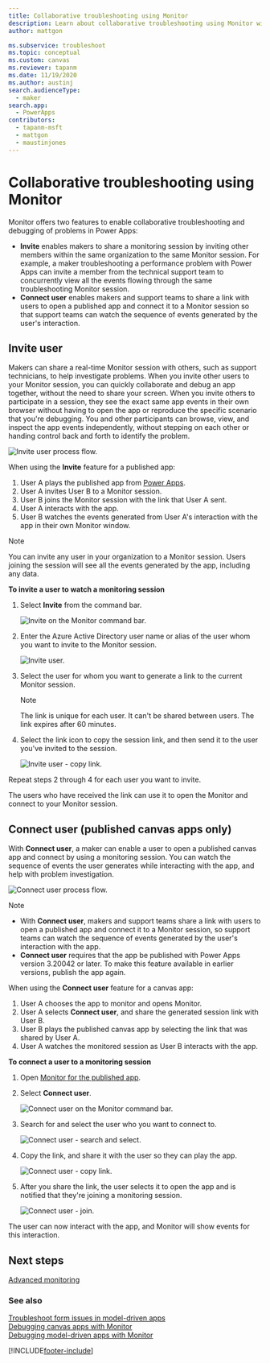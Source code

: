 ```yaml
---
title: Collaborative troubleshooting using Monitor
description: Learn about collaborative troubleshooting using Monitor with features such as inviting a user or connecting a user to Monitor.
author: mattgon

ms.subservice: troubleshoot
ms.topic: conceptual
ms.custom: canvas
ms.reviewer: tapanm
ms.date: 11/19/2020
ms.author: austinj
search.audienceType: 
  - maker
search.app: 
  - PowerApps
contributors:
  - tapanm-msft
  - mattgon
  - maustinjones
---
```


# Collaborative troubleshooting using Monitor

Monitor offers two features to enable collaborative troubleshooting and debugging of problems in Power Apps:

- **Invite** enables makers to share a monitoring session by inviting other members within the same organization to the same Monitor session. For example, a maker troubleshooting a performance problem with Power Apps can invite a member from the technical support team to concurrently view all the events flowing through the same troubleshooting Monitor session.
- **Connect user** enables makers and support teams to share a link with users to open a published app and connect it to a Monitor session so that support teams can watch the sequence of events generated by the user's interaction.

## Invite user

Makers can share a real-time Monitor session with others, such as support technicians, to help investigate problems. When you invite other users to your Monitor session, you can quickly collaborate and debug an app together, without the need to share your screen. When you invite others to participate in a session, they see the exact same app events in their own browser without having to open the app or reproduce the specific scenario that you're debugging. You and other participants can browse, view, and inspect the app events independently, without stepping on each other or handing control back and forth to identify the problem.

![Invite user process flow.](media/monitor/invite-user-flow.png "Invite user process flow")

When using the **Invite** feature for a published app:

1. User A plays the published app from [Power Apps](https://make.powerapps.com).
1. User A invites User B to a Monitor session.
1. User B joins the Monitor session with the link that User A sent.
1. User A interacts with the app.
1. User B watches the events generated from User A's interaction with the app in their own Monitor window.

> [!NOTE]
> You can invite any user in your organization to a Monitor session.
Users joining the session will see all the events generated by the app,
including any data.
<!--markdownlint-disable MD036-->
**To invite a user to watch a monitoring session**

1. Select **Invite** from the command bar.

    ![Invite on the Monitor command bar.](media/monitor/invite.png "Invite on the Monitor command bar")

1. Enter the Azure Active Directory user name or alias of the user whom you want
    to invite to the Monitor session.

    ![Invite user.](media/monitor/invite-user-search.png "Invite user")

1. Select the user for whom you want to generate a link to the current Monitor session.

    > [!NOTE]
    > The link is unique for each user. It can't be shared between users. The link expires after 60 minutes.

1. Select the link icon to copy the session link, and then send it to the user you've invited to the session.

    ![Invite user - copy link.](media/monitor/invite-user-link-copy.png "Invite user - copy link")

Repeat steps 2 through 4 for each user you want to invite.

The users who have received the link can use it to open the Monitor and connect to your Monitor
session.

## Connect user (published canvas apps only)

With **Connect user**, a maker can enable a user to open a published canvas app and connect by using a monitoring session. You can watch the sequence of events the user generates while interacting with the app, and help with problem investigation.

![Connect user process flow.](media/monitor/connect-user.png "Connect user process flow")

> [!NOTE]
> - With **Connect user**, makers and support teams share a link with users to open a published app and connect it to a Monitor session, so support teams can watch the sequence of events generated by the user's interaction with the app.
> - **Connect user** requires that the app be published with Power Apps version 3.20042 or later. To make this feature available in earlier versions, publish the app again.

When using the **Connect user** feature for a canvas app:

1. User A chooses the app to monitor and opens Monitor.
1. User A selects **Connect user**, and share the generated session link with User B.
1. User B plays the published canvas app by selecting the link that was shared by User A.
1. User A watches the monitored session as User B interacts with the app.

**To connect a user to a monitoring session**

1. Open [Monitor for the published app](monitor-canvasapps.md#open-monitor-for-published-app).

1. Select **Connect user**.

    ![Connect user on the Monitor command bar.](media/monitor/connect-user-monitor.png "Connect user on the Monitor command bar")

1. Search for and select the user who you want to connect to.

    ![Connect user - search and select.](media/monitor/connect-user-link.png "Connect user - search and select")

1. Copy the link, and share it with the user so they can play the app.

    ![Connect user - copy link.](media/monitor/copy-connect-user-link.png "Connect user - copy link")

1. After you share the link, the user selects it to open the app and is notified that they're joining a monitoring session.

    ![Connect user - join.](media/monitor/user-join.png "Connect user - join")

The user can now interact with the app, and Monitor will show events for this interaction.

## Next steps

[Advanced monitoring](monitor-advanced.md)

### See also

[Troubleshoot form issues in model-driven apps](/powerapps/developer/model-driven-apps/troubleshoot-forms)  
[Debugging canvas apps with Monitor](monitor-canvasapps.md)  
[Debugging model-driven apps with Monitor](monitor-modelapps.md)  


[!INCLUDE[footer-include](../includes/footer-banner.md)]